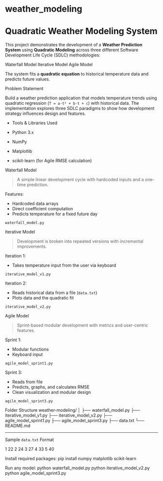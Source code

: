 # weather_modeling
#  Quadratic Weather Modeling System

This project demonstrates the development of a **Weather Prediction System** using **Quadratic Modeling** across three different Software Development Life Cycle (SDLC) methodologies:

 Waterfall Model
   Iterative Model
   Agile Model

The system fits a **quadratic equation** to historical temperature data and predicts future values.

 Problem Statement

Build a weather prediction application that models temperature trends using quadratic regression (`T = a·t² + b·t + c`) with historical data. The implementation explores three SDLC paradigms to show how development strategy influences design and features.

- Tools & Libraries Used

- Python 3.x
- NumPy
- Matplotlib
- scikit-learn (for Agile RMSE calculation)

 Waterfall Model

> A simple linear development cycle with hardcoded inputs and a one-time prediction.

 Features:
- Hardcoded data arrays
- Direct coefficient computation
- Predicts temperature for a fixed future day

`waterfall_model.py`

 Iterative Model

> Development is broken into repeated versions with incremental improvements.

Iteration 1:
- Takes temperature input from the user via keyboard

 `iterative_model_v1.py`

 Iteration 2:
- Reads historical data from a file (`data.txt`)
- Plots data and the quadratic fit

 `iterative_model_v2.py`



 Agile Model

> Sprint-based modular development with metrics and user-centric features.

 Sprint 1:
- Modular functions
- Keyboard input

 `agile_model_sprint1.py`

Sprint 3:
- Reads from file
- Predicts, graphs, and calculates RMSE
- Clean visualization and modular design

`agile_model_sprint3.py`

 Folder Structure
weather-modeling/
│
├── waterfall_model.py
├── iterative_model_v1.py
├── iterative_model_v2.py
├── agile_model_sprint1.py
├── agile_model_sprint3.py
├── data.txt
└── README.md

---

 Sample `data.txt` Format

1 22
2 24
3 27
4 33
5 40

Install required packages:
pip install numpy matplotlib scikit-learn

Run any model:
python waterfall_model.py
python iterative_model_v2.py
python agile_model_sprint3.py
